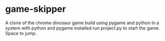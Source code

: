 # game-skipper
A clone of the chrome dinosaur game build using pygame and python
In a system with python and pygame installed run project.py to start the game. Space to jump.
